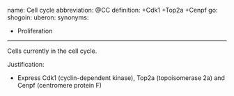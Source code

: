 name: Cell cycle
abbreviation: @CC
definition: +Cdk1 +Top2a +Cenpf
go:
shogoin: 
uberon: 
synonyms:
- Proliferation
---

Cells currently in the cell cycle. 

Justification:

* Express Cdk1 (cyclin-dependent kinase), Top2a (topoisomerase 2a) and Cenpf (centromere protein F)
